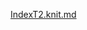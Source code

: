 [IndexT2.knit.md](https://github.com/allanmxrin/Analisis-datos-policiales/files/8938948/IndexT2.knit.md)
